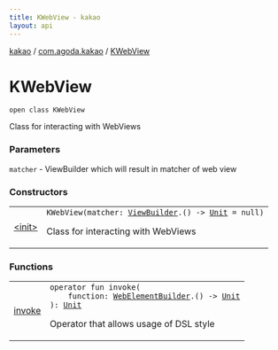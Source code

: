 ```yaml
---
title: KWebView - kakao
layout: api
---
```


<div class='api-docs-breadcrumbs'><a href="../../index.html">kakao</a> / <a href="../index.html">com.agoda.kakao</a> / <a href=".">KWebView</a></div>

# KWebView

<div class="signature"><code><span class="keyword">open</span> <span class="keyword">class </span><span class="identifier">KWebView</span></code></div>

Class for interacting with WebViews

### Parameters

<code>matcher</code> - ViewBuilder which will result in matcher of web view

### Constructors

<table class="api-docs-table">
<tbody>
<tr>
<td markdown="1">

<a href="-init-.html">&lt;init&gt;</a>


</td>
<td markdown="1">
<div class="signature"><code><span class="identifier">KWebView</span><span class="symbol">(</span><span class="parameterName" id="com.agoda.kakao.KWebView$<init>(kotlin.Function1((com.agoda.kakao.ViewBuilder, kotlin.Unit)))/matcher">matcher</span><span class="symbol">:</span>&nbsp;<a href="../-view-builder/index.html"><span class="identifier">ViewBuilder</span></a><span class="symbol">.</span><span class="symbol">(</span><span class="symbol">)</span>&nbsp;<span class="symbol">-&gt;</span>&nbsp;<a href="https://kotlinlang.org/api/latest/jvm/stdlib/kotlin/-unit/index.html"><span class="identifier">Unit</span></a>&nbsp;<span class="symbol">=</span>&nbsp;null<span class="symbol">)</span></code></div>

Class for interacting with WebViews


</td>
</tr>
</tbody>
</table>

### Functions

<table class="api-docs-table">
<tbody>
<tr>
<td markdown="1">

<a href="invoke.html">invoke</a>


</td>
<td markdown="1">
<div class="signature"><code><span class="keyword">operator</span> <span class="keyword">fun </span><span class="identifier">invoke</span><span class="symbol">(</span><br/>&nbsp;&nbsp;&nbsp;&nbsp;<span class="parameterName" id="com.agoda.kakao.KWebView$invoke(kotlin.Function1((com.agoda.kakao.WebElementBuilder, kotlin.Unit)))/function">function</span><span class="symbol">:</span>&nbsp;<a href="../-web-element-builder/index.html"><span class="identifier">WebElementBuilder</span></a><span class="symbol">.</span><span class="symbol">(</span><span class="symbol">)</span>&nbsp;<span class="symbol">-&gt;</span>&nbsp;<a href="https://kotlinlang.org/api/latest/jvm/stdlib/kotlin/-unit/index.html"><span class="identifier">Unit</span></a><br/><span class="symbol">)</span><span class="symbol">: </span><a href="https://kotlinlang.org/api/latest/jvm/stdlib/kotlin/-unit/index.html"><span class="identifier">Unit</span></a></code></div>

Operator that allows usage of DSL style


</td>
</tr>
</tbody>
</table>
